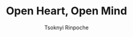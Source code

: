 ---
layout: book-review
title: Open Heart, Open Mind 
author: Tsoknyi Rinpoche
cover: assets/img/book_covers/open_heart_open_mind.jpg
categories: speritual
tags: top-100
released: 2012

---